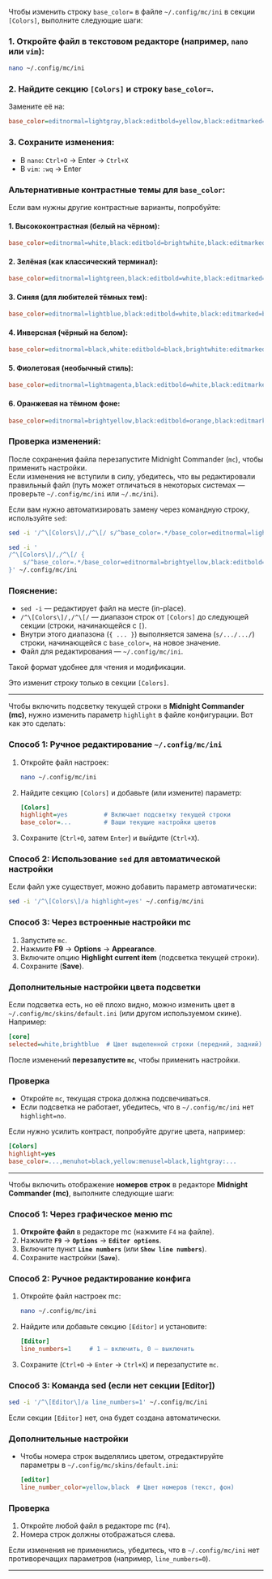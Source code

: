 Чтобы изменить строку `base_color=` в файле `~/.config/mc/ini` в секции `[Colors]`, выполните следующие шаги:

### 1. Откройте файл в текстовом редакторе (например, `nano` или `vim`):
```bash
nano ~/.config/mc/ini
```

### 2. Найдите секцию `[Colors]` и строку `base_color=`.  
Замените её на:
```ini
base_color=editnormal=lightgray,black:editbold=yellow,black:editmarked=black,cyan
```

### 3. Сохраните изменения:
- В `nano`: `Ctrl+O` → Enter → `Ctrl+X`  
- В `vim`: `:wq` → Enter  

### Альтернативные контрастные темы для `base_color`:
Если вам нужны другие контрастные варианты, попробуйте:

#### 1. **Высококонтрастная (белый на чёрном)**:
```ini
base_color=editnormal=white,black:editbold=brightwhite,black:editmarked=black,brightwhite
```

#### 2. **Зелёная (как классический терминал)**:
```ini
base_color=editnormal=lightgreen,black:editbold=white,black:editmarked=black,lightgreen
```

#### 3. **Синяя (для любителей тёмных тем)**:
```ini
base_color=editnormal=lightblue,black:editbold=white,black:editmarked=black,lightblue
```

#### 4. **Инверсная (чёрный на белом)**:
```ini
base_color=editnormal=black,white:editbold=black,brightwhite:editmarked=white,black
```

#### 5. **Фиолетовая (необычный стиль)**:
```ini
base_color=editnormal=lightmagenta,black:editbold=white,black:editmarked=black,lightmagenta
```

#### 6. **Оранжевая на тёмном фоне**:
```ini
base_color=editnormal=brightyellow,black:editbold=orange,black:editmarked=black,brightred
```

### Проверка изменений:
После сохранения файла перезапустите Midnight Commander (`mc`), чтобы применить настройки.  
Если изменения не вступили в силу, убедитесь, что вы редактировали правильный файл (путь может отличаться в некоторых системах — проверьте `~/.config/mc/ini` или `~/.mc/ini`). 

Если вам нужно автоматизировать замену через командную строку, используйте `sed`:
```bash
sed -i '/^\[Colors\]/,/^\[/ s/^base_color=.*/base_color=editnormal=lightgray,black:editbold=yellow,black:editmarked=black,cyan/' ~/.config/mc/ini;
```
```bash
sed -i '
/^\[Colors\]/,/^\[/ {
    s/^base_color=.*/base_color=editnormal=brightyellow,black:editbold=orange,black:editmarked=black,brightred/
}' ~/.config/mc/ini
```

### Пояснение:
- `sed -i` — редактирует файл на месте (in-place).  
- `/^\[Colors\]/,/^\[/` — диапазон строк от `[Colors]` до следующей секции (строки, начинающейся с `[`).  
- Внутри этого диапазона (`{ ... }`) выполняется замена (`s/.../.../`) строки, начинающейся с `base_color=`, на новое значение.  
- Файл для редактирования — `~/.config/mc/ini`.  

Такой формат удобнее для чтения и модификации.

Это изменит строку только в секции `[Colors]`.

--------------------

Чтобы включить подсветку текущей строки в **Midnight Commander (mc)**, нужно изменить параметр `highlight` в файле конфигурации. Вот как это сделать:

### **Способ 1: Ручное редактирование `~/.config/mc/ini`**
1. Откройте файл настроек:
   ```bash
   nano ~/.config/mc/ini
   ```
2. Найдите секцию `[Colors]` и добавьте (или измените) параметр:
   ```ini
   [Colors]
   highlight=yes          # Включает подсветку текущей строки
   base_color=...         # Ваши текущие настройки цветов
   ```
3. Сохраните (`Ctrl+O`, затем `Enter`) и выйдите (`Ctrl+X`).

### **Способ 2: Использование `sed` для автоматической настройки**
Если файл уже существует, можно добавить параметр автоматически:
```bash
sed -i '/^\[Colors\]/a highlight=yes' ~/.config/mc/ini
```

### **Способ 3: Через встроенные настройки mc**
1. Запустите `mc`.
2. Нажмите **F9** → **Options** → **Appearance**.
3. Включите опцию **Highlight current item** (подсветка текущей строки).
4. Сохраните (**Save**).

### **Дополнительные настройки цвета подсветки**
Если подсветка есть, но её плохо видно, можно изменить цвет в `~/.config/mc/skins/default.ini` (или другом используемом скине). Например:
```ini
[core]
selected=white,brightblue  # Цвет выделенной строки (передний, задний)
```

После изменений **перезапустите `mc`**, чтобы применить настройки.

### **Проверка**
- Откройте `mc`, текущая строка должна подсвечиваться.
- Если подсветка не работает, убедитесь, что в `~/.config/mc/ini` нет `highlight=no`.

Если нужно усилить контраст, попробуйте другие цвета, например:
```ini
[Colors]
highlight=yes
base_color=...,menuhot=black,yellow:menusel=black,lightgray:...
```

-------------------------------------------------

Чтобы включить отображение **номеров строк** в редакторе **Midnight Commander (mc)**, выполните следующие шаги:


### **Способ 1: Через графическое меню mc**
1. **Откройте файл** в редакторе mc (нажмите `F4` на файле).
2. Нажмите **`F9`** → **`Options`** → **`Editor options`**.
3. Включите пункт **`Line numbers`** (или **`Show line numbers`**).
4. Сохраните настройки (**`Save`**).


### **Способ 2: Ручное редактирование конфига**
1. Откройте файл настроек mc:
   ```bash
   nano ~/.config/mc/ini
   ```
2. Найдите или добавьте секцию `[Editor]` и установите:
   ```ini
   [Editor]
   line_numbers=1     # 1 — включить, 0 — выключить
   ```
3. Сохраните (`Ctrl+O` → `Enter` → `Ctrl+X`) и перезапустите `mc`.



### **Способ 3: Команда sed (если нет секции [Editor])**
```bash
sed -i '/^\[Editor\]/a line_numbers=1' ~/.config/mc/ini
```
Если секции `[Editor]` нет, она будет создана автоматически.



### **Дополнительные настройки**
- Чтобы номера строк выделялись цветом, отредактируйте параметры в `~/.config/mc/skins/default.ini`:
  ```ini
  [editor]
  line_number_color=yellow,black  # Цвет номеров (текст, фон)
  ```


### **Проверка**
1. Откройте любой файл в редакторе mc (`F4`).
2. Номера строк должны отображаться слева.

Если изменения не применились, убедитесь, что в `~/.config/mc/ini` нет противоречащих параметров (например, `line_numbers=0`).

-------------------------------------------------



